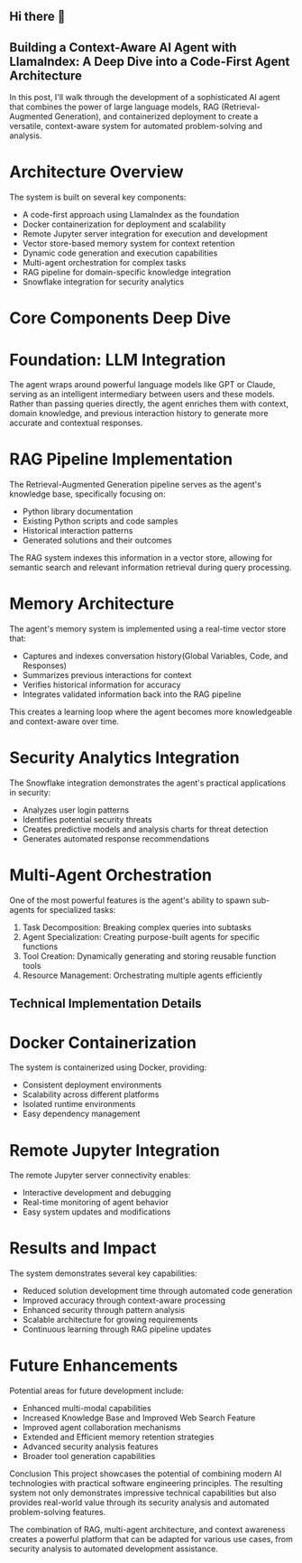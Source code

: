 ## Hi there 👋

<!--
**ssathya30/ssathya30** is a ✨ _special_ ✨ repository because its `README.md` (this file) appears on your GitHub profile.

Here are some ideas to get you started:

- 🔭 I’m currently working on ...
- 🌱 I’m currently learning ...
- 👯 I’m looking to collaborate on ...
- 🤔 I’m looking for help with ...
- 💬 Ask me about ...
- 📫 How to reach me: ...
- 😄 Pronouns: ...
- ⚡ Fun fact: ...
-->

## Building a Context-Aware AI Agent with LlamaIndex: A Deep Dive into a Code-First Agent Architecture

In this post, I'll walk through the development of a sophisticated AI agent that combines the power of large language models, RAG (Retrieval-Augmented Generation), and containerized deployment to create a versatile, context-aware system for automated problem-solving and analysis.

# Architecture Overview

The system is built on several key components:
- A code-first approach using LlamaIndex as the foundation
- Docker containerization for deployment and scalability
- Remote Jupyter server integration for execution and development
- Vector store-based memory system for context retention
- Dynamic code generation and execution capabilities
- Multi-agent orchestration for complex tasks
- RAG pipeline for domain-specific knowledge integration
- Snowflake integration for security analytics

# Core Components Deep Dive

# Foundation: LLM Integration
The agent wraps around powerful language models like GPT or Claude, serving as an intelligent intermediary between users and these models. Rather than passing queries directly, the agent enriches them with context, domain knowledge, and previous interaction history to generate more accurate and contextual responses.

# RAG Pipeline Implementation
The Retrieval-Augmented Generation pipeline serves as the agent's knowledge base, specifically focusing on:
- Python library documentation
- Existing Python scripts and code samples
- Historical interaction patterns
- Generated solutions and their outcomes

The RAG system indexes this information in a vector store, allowing for semantic search and relevant information retrieval during query processing.

# Memory Architecture
The agent's memory system is implemented using a real-time vector store that:
- Captures and indexes conversation history(Global Variables, Code, and Responses)
- Summarizes previous interactions for context
- Verifies historical information for accuracy
- Integrates validated information back into the RAG pipeline

This creates a learning loop where the agent becomes more knowledgeable and context-aware over time.

# Security Analytics Integration
The Snowflake integration demonstrates the agent's practical applications in security:
- Analyzes user login patterns
- Identifies potential security threats
- Creates predictive models and analysis charts for threat detection
- Generates automated response recommendations

# Multi-Agent Orchestration
One of the most powerful features is the agent's ability to spawn sub-agents for specialized tasks:
1. Task Decomposition: Breaking complex queries into subtasks
2. Agent Specialization: Creating purpose-built agents for specific functions
3. Tool Creation: Dynamically generating and storing reusable function tools
4. Resource Management: Orchestrating multiple agents efficiently

## Technical Implementation Details

# Docker Containerization
The system is containerized using Docker, providing:
- Consistent deployment environments
- Scalability across different platforms
- Isolated runtime environments
- Easy dependency management

# Remote Jupyter Integration
The remote Jupyter server connectivity enables:
- Interactive development and debugging
- Real-time monitoring of agent behavior
- Easy system updates and modifications


# Results and Impact

The system demonstrates several key capabilities:
- Reduced solution development time through automated code generation
- Improved accuracy through context-aware processing
- Enhanced security through pattern analysis
- Scalable architecture for growing requirements
- Continuous learning through RAG pipeline updates

# Future Enhancements

Potential areas for future development include:
- Enhanced multi-modal capabilities
- Increased Knowledge Base and Improved Web Search Feature
- Improved agent collaboration mechanisms
- Extended and Efficient memory retention strategies
- Advanced security analysis features
- Broader tool generation capabilities

Conclusion
This project showcases the potential of combining modern AI technologies with practical software engineering principles. The resulting system not only demonstrates impressive technical capabilities but also provides real-world value through its security analysis and automated problem-solving features.

The combination of RAG, multi-agent architecture, and context awareness creates a powerful platform that can be adapted for various use cases, from security analysis to automated development assistance.


